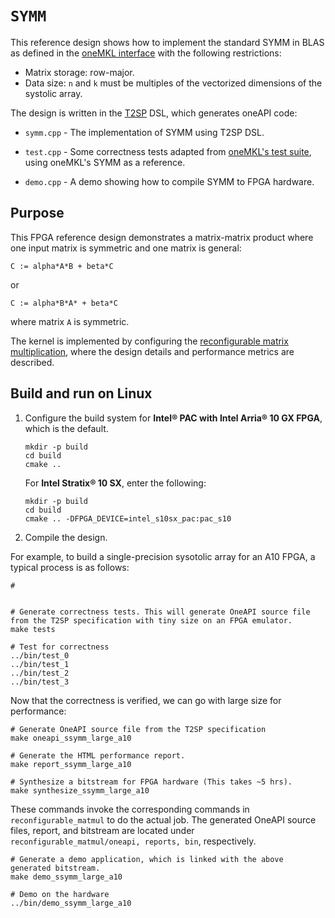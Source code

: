 # `SYMM`

This reference design shows how to implement the standard SYMM in BLAS as defined in the [oneMKL interface](https://oneapi-src.github.io/oneMKL/domains/blas/blas.html) with the following restrictions:
* Matrix storage: row-major.
* Data size: `n` and `k` must be multiples of the vectorized dimensions of the systolic array.

The design is written in the [T2SP](https://github.com/IntelLabs/t2sp) DSL, which generates oneAPI code:

* `symm.cpp` - The implementation of SYMM using T2SP DSL.

* `test.cpp` - Some correctness tests adapted from [oneMKL's test suite](https://github.com/oneapi-src/oneMKL/blob/develop/tests/unit_tests/blas/level3/symm_usm.cpp), using oneMKL's SYMM as a reference.

* `demo.cpp` - A demo showing how to compile SYMM to FPGA hardware.

## Purpose

This FPGA reference design demonstrates a matrix-matrix product where one input matrix is symmetric and one matrix is general:

```
C := alpha*A*B + beta*C
```
or
```
C := alpha*B*A* + beta*C
```

where matrix `A` is symmetric.

The kernel is implemented by configuring the [reconfigurable matrix multiplication](../recnfigurable_matmul/README.md), where the design details and performance metrics are described.

## Build and run on Linux

1. Configure the build system for **Intel® PAC with Intel Arria® 10 GX FPGA**, which is the default.

   ```shell
   mkdir -p build
   cd build
   cmake ..
   ```

   For **Intel Stratix® 10 SX**, enter the following:

   ```shell
   mkdir -p build
   cd build
   cmake .. -DFPGA_DEVICE=intel_s10sx_pac:pac_s10
   ```

2. Compile the design.

For example, to build a single-precision sysotolic array for an A10 FPGA, a typical process is as follows:
   ```shell
   #


   # Generate correctness tests. This will generate OneAPI source file from the T2SP specification with tiny size on an FPGA emulator.
   make tests

   # Test for correctness
   ../bin/test_0
   ../bin/test_1
   ../bin/test_2
   ../bin/test_3
   ```

Now that the correctness is verified, we can go with large size for performance:
   ```shell
   # Generate OneAPI source file from the T2SP specification
   make oneapi_ssymm_large_a10

   # Generate the HTML performance report.
   make report_ssymm_large_a10

   # Synthesize a bitstream for FPGA hardware (This takes ~5 hrs).
   make synthesize_ssymm_large_a10
   ```
   These commands invoke the corresponding commands in `reconfigurable_matmul` to do the actual job. The generated OneAPI source files, report, and bitstream are located under `reconfigurable_matmul/oneapi, reports, bin`, respectively.

   ```shell
   # Generate a demo application, which is linked with the above generated bitstream.
   make demo_ssymm_large_a10

   # Demo on the hardware
   ../bin/demo_ssymm_large_a10
   ```